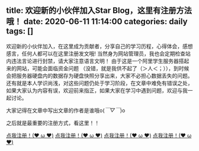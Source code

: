 title: 欢迎新的小伙伴加入Star Blog，这里有注册方法哦！
date: 2020-06-11 11:14:00
categories: daily
tags: []
---
欢迎新的小伙伴加入，在这里成为贡献者，分享自己的学习历程，心得体会，感想感言，任何人都可以在这里注册发文哦!
当然身为网站管理员，我也会定期检查站内违法言论进行封禁，请大家注意语言文明！
由于这是一个阿里学生服务器搭起来的网站，可能会面临资金问题
（没错，就是我供不起了（＞人＜；）），到时候会把服务器硬盘内的数据存为硬盘快照分享出来，大家不必担心数据丢失的问题。
还有就是本人学识尚浅，对这些问题仍处于学习阶段，在文章中难免有错误之处，如果大家认为内容有误，欢迎前来指正，如果大家在学习中遇到问题，欢迎与我一起讨论。

大家记得在文章中写出文章的作者是谁哦o(*￣▽￣*)o

之后就是最重要的注册方式，看这里！！

[点我注册！(❤ ω ❤)][1]
[点我注册！(❤ ω ❤)][1]
[点我注册！(❤ ω ❤)][1]
[点我注册！(❤ ω ❤)][1]


  [1]: http://www.starydy.xyz/admin/